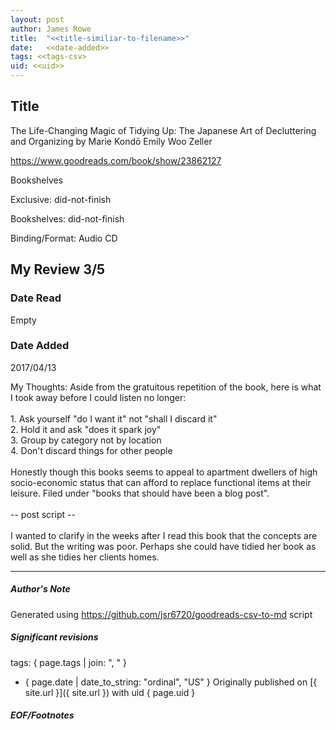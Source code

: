 ```yaml
---
layout: post
author: James Rowe
title:  "<<title-similiar-to-filename>>"
date:   <<date-added>>
tags: <<tags-csv>
uid: <<uid>>
---
```


<!-- highly dependent on how you personally use jekyll templates, and how you want this to show up -->

## Title

The Life-Changing Magic of Tidying Up: The Japanese Art of Decluttering and Organizing by Marie Kondō
Emily Woo Zeller 

https://www.goodreads.com/book/show/23862127

Bookshelves

Exclusive: did-not-finish

Bookshelves: did-not-finish

Binding/Format: Audio CD

## My Review 3/5

### Date Read
Empty

### Date Added
2017/04/13

My Thoughts: Aside from the gratuitous repetition of the book, here is what I took away before I could listen no longer:<br/><br/>1. Ask yourself "do I want it" not "shall I discard it"<br/>2. Hold it and ask "does it spark joy"<br/>3. Group by category not by location<br/>4. Don't discard things for other people<br/><br/>Honestly though this books seems to appeal to apartment dwellers of high socio-economic status that can afford to replace functional items at their leisure. Filed under "books that should have been a blog post".<br/><br/>-- post script --<br/><br/>I wanted to clarify in the weeks after I read this book that the concepts are solid. But the writing was poor. Perhaps she could have tidied her book as well as she tidies her clients homes.

---

##### Author's Note

Generated using https://github.com/jsr6720/goodreads-csv-to-md script

##### Significant revisions

tags: { page.tags | join: ", " } <!-- todo move this somewhere -->

- { page.date | date_to_string: "ordinal", "US" } Originally published on [{ site.url }]({ site.url }) with uid { page.uid }

##### EOF/Footnotes
